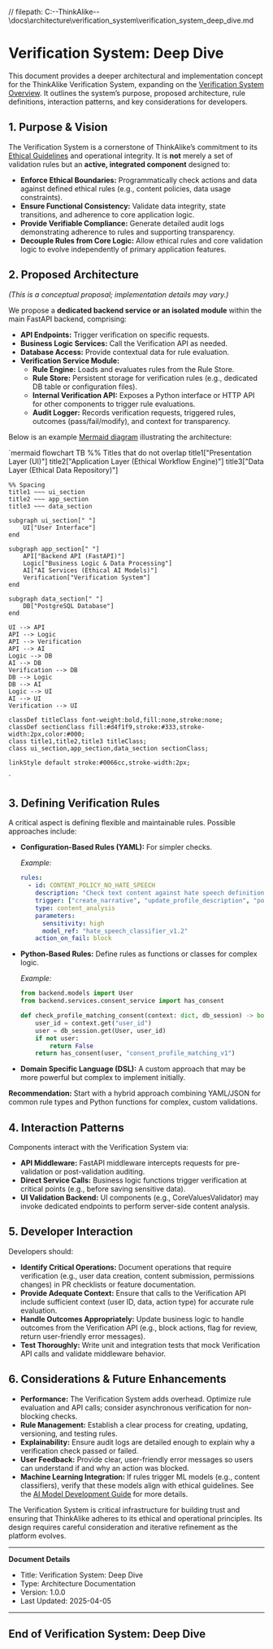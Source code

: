 // filepath: C:\--ThinkAlike--\docs\architecture\verification_system\verification_system_deep_dive.md
# Verification System: Deep Dive

This document provides a deeper architectural and implementation concept for the ThinkAlike Verification System, expanding on the [Verification System Overview](./verification_system.md). It outlines the system’s purpose, proposed architecture, rule definitions, interaction patterns, and key considerations for developers.

## 1. Purpose & Vision

The Verification System is a cornerstone of ThinkAlike’s commitment to its [Ethical Guidelines](../../core/ethics/ethical_guidelines.md) and operational integrity. It is **not** merely a set of validation rules but an **active, integrated component** designed to:

- **Enforce Ethical Boundaries:** Programmatically check actions and data against defined ethical rules (e.g., content policies, data usage constraints).
- **Ensure Functional Consistency:** Validate data integrity, state transitions, and adherence to core application logic.
- **Provide Verifiable Compliance:** Generate detailed audit logs demonstrating adherence to rules and supporting transparency.
- **Decouple Rules from Core Logic:** Allow ethical rules and core validation logic to evolve independently of primary application features.

## 2. Proposed Architecture

*(This is a conceptual proposal; implementation details may vary.)*

We propose a **dedicated backend service or an isolated module** within the main FastAPI backend, comprising:

- **API Endpoints:** Trigger verification on specific requests.
- **Business Logic Services:** Call the Verification API as needed.
- **Database Access:** Provide contextual data for rule evaluation.
- **Verification Service Module:**
  - **Rule Engine:** Loads and evaluates rules from the Rule Store.
  - **Rule Store:** Persistent storage for verification rules (e.g., dedicated DB table or configuration files).
  - **Internal Verification API:** Exposes a Python interface or HTTP API for other components to trigger rule evaluations.
  - **Audit Logger:** Records verification requests, triggered rules, outcomes (pass/fail/modify), and context for transparency.

Below is an example [Mermaid diagram](https://mermaid.js.org) illustrating the architecture:

`mermaid
flowchart TB
    %% Titles that do not overlap
    title1["Presentation Layer (UI)"]
    title2["Application Layer (Ethical Workflow Engine)"]
    title3["Data Layer (Ethical Data Repository)"]

    %% Spacing
    title1 ~~~ ui_section
    title2 ~~~ app_section
    title3 ~~~ data_section

    subgraph ui_section[" "]
        UI["User Interface"]
    end

    subgraph app_section[" "]
        API["Backend API (FastAPI)"]
        Logic["Business Logic & Data Processing"]
        AI["AI Services (Ethical AI Models)"]
        Verification["Verification System"]
    end

    subgraph data_section[" "]
        DB["PostgreSQL Database"]
    end

    UI --> API
    API --> Logic
    API --> Verification
    API --> AI
    Logic --> DB
    AI --> DB
    Verification --> DB
    DB --> Logic
    DB --> AI
    Logic --> UI
    AI --> UI
    Verification --> UI

    classDef titleClass font-weight:bold,fill:none,stroke:none;
    classDef sectionClass fill:#d4f1f9,stroke:#333,stroke-width:2px,color:#000;
    class title1,title2,title3 titleClass;
    class ui_section,app_section,data_section sectionClass;

    linkStyle default stroke:#0066cc,stroke-width:2px;
`


## 3. Defining Verification Rules

A critical aspect is defining flexible and maintainable rules. Possible approaches include:

- **Configuration-Based Rules (YAML):** For simpler checks.

  *Example:*
  ```yaml
  rules:
    - id: CONTENT_POLICY_NO_HATE_SPEECH
      description: "Check text content against hate speech definitions."
      trigger: ["create_narrative", "update_profile_description", "post_community_message"]
      type: content_analysis
      parameters:
        sensitivity: high
        model_ref: "hate_speech_classifier_v1.2"
      action_on_fail: block
  ```
- **Python-Based Rules:** Define rules as functions or classes for complex logic.

  *Example:*
  ```python
  from backend.models import User
  from backend.services.consent_service import has_consent

  def check_profile_matching_consent(context: dict, db_session) -> bool:
      user_id = context.get("user_id")
      user = db_session.get(User, user_id)
      if not user:
          return False
      return has_consent(user, "consent_profile_matching_v1")
  ```
- **Domain Specific Language (DSL):** A custom approach that may be more powerful but complex to implement initially.

**Recommendation:** Start with a hybrid approach combining YAML/JSON for common rule types and Python functions for complex, custom validations.

## 4. Interaction Patterns

Components interact with the Verification System via:

- **API Middleware:** FastAPI middleware intercepts requests for pre-validation or post-validation auditing.
- **Direct Service Calls:** Business logic functions trigger verification at critical points (e.g., before saving sensitive data).
- **UI Validation Backend:** UI components (e.g., CoreValuesValidator) may invoke dedicated endpoints to perform server-side content analysis.

## 5. Developer Interaction

Developers should:

- **Identify Critical Operations:** Document operations that require verification (e.g., user data creation, content submission, permissions changes) in PR checklists or feature documentation.
- **Provide Adequate Context:** Ensure that calls to the Verification API include sufficient context (user ID, data, action type) for accurate rule evaluation.
- **Handle Outcomes Appropriately:** Update business logic to handle outcomes from the Verification API (e.g., block actions, flag for review, return user-friendly error messages).
- **Test Thoroughly:** Write unit and integration tests that mock Verification API calls and validate middleware behavior.

## 6. Considerations & Future Enhancements

- **Performance:** The Verification System adds overhead. Optimize rule evaluation and API calls; consider asynchronous verification for non-blocking checks.
- **Rule Management:** Establish a clear process for creating, updating, versioning, and testing rules.
- **Explainability:** Ensure audit logs are detailed enough to explain why a verification check passed or failed.
- **User Feedback:** Provide clear, user-friendly error messages so users can understand if and why an action was blocked.
- **Machine Learning Integration:** If rules trigger ML models (e.g., content classifiers), verify that these models align with ethical guidelines. See the [AI Model Development Guide](ai_model_development_guide.md) for more details.

The Verification System is critical infrastructure for building trust and ensuring that ThinkAlike adheres to its ethical and operational principles. Its design requires careful consideration and iterative refinement as the platform evolves.



---
**Document Details**
- Title: Verification System: Deep Dive
- Type: Architecture Documentation
- Version: 1.0.0
- Last Updated: 2025-04-05
---
End of Verification System: Deep Dive
---


